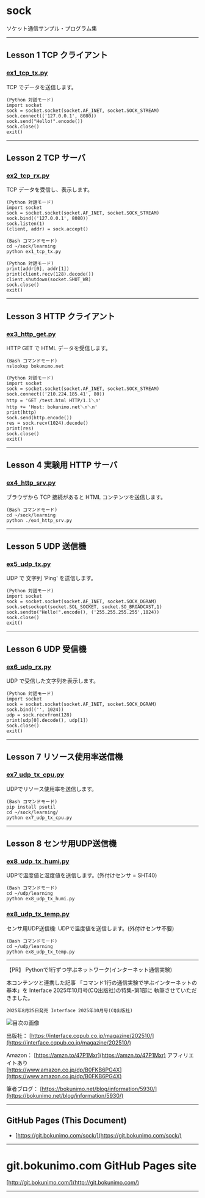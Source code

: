 # sock
ソケット通信サンプル・プログラム集

----------------------------------------------------------------
## Lesson 1 TCP クライアント

### [ex1_tcp_tx.py](learning/ex1_tcp_tx.py)  
TCP でデータを送信します。  

	(Python 対話モード)
	import socket
	sock = socket.socket(socket.AF_INET, socket.SOCK_STREAM)
	sock.connect(('127.0.0.1', 8080))
	sock.send("Hello!".encode())
	sock.close()
	exit()

----------------------------------------------------------------
## Lesson 2 TCP サーバ

### [ex2_tcp_rx.py](learning/ex2_tcp_rx.py)  
TCP データを受信し、表示します。  

	(Python 対話モード)
	import socket
	sock = socket.socket(socket.AF_INET, socket.SOCK_STREAM)
	sock.bind(('127.0.0.1', 8080))
	sock.listen(1)
	(client, addr) = sock.accept()

	(Bash コマンドモード)
	cd ~/sock/learning
	python ex1_tcp_tx.py

	(Python 対話モード)
	print(addr[0], addr[1])
	print(client.recv(128).decode())
	client.shutdown(socket.SHUT_WR)
	sock.close()
	exit()

----------------------------------------------------------------
## Lesson 3 HTTP クライアント

### [ex3_http_get.py](learning/ex3_http_get.py)  
HTTP GET で HTML データを受信します。  

	(Bash コマンドモード)
	nslookup bokunimo.net

	(Python 対話モード)
	import socket
	sock = socket.socket(socket.AF_INET, socket.SOCK_STREAM)
	sock.connect(('210.224.185.41', 80))
	http = 'GET /test.html HTTP/1.1＼n'
	http += 'Host: bokunimo.net＼n＼n'
	print(http)
	sock.send(http.encode())
	res = sock.recv(1024).decode()
	print(res)
	sock.close()
	exit()

----------------------------------------------------------------
## Lesson 4 実験用 HTTP サーバ

### [ex4_http_srv.py](learning/ex4_http_srv.py)  
ブラウザから TCP 接続があると HTML コンテンツを送信します。  

	(Bash コマンドモード)
	cd ~/sock/learning
	python ./ex4_http_srv.py

----------------------------------------------------------------
## Lesson 5 UDP 送信機

### [ex5_udp_tx.py](learning/ex5_udp_tx.py)  
UDP で 文字列 'Ping' を送信します。  

	(Python 対話モード)
	import socket
	sock = socket.socket(socket.AF_INET, socket.SOCK_DGRAM)
	sock.setsockopt(socket.SOL_SOCKET, socket.SO_BROADCAST,1)
	sock.sendto("Hello!".encode(), ('255.255.255.255',1024))
	sock.close()
	exit()

----------------------------------------------------------------
## Lesson 6 UDP 受信機

### [ex6_udp_rx.py](learning/ex6_udp_rx.py)  
UDP で受信した文字列を表示します。  

	(Python 対話モード)
	import socket
	sock = socket.socket(socket.AF_INET, socket.SOCK_DGRAM)
	sock.bind(('', 1024))
	udp = sock.recvfrom(128)
	print(udp[0].decode(), udp[1])
	sock.close()
	exit()

----------------------------------------------------------------
## Lesson 7 リソース使用率送信機

### [ex7_udp_tx_cpu.py](learning/ex7_udp_tx_cpu.py)  
UDPでリソース使用率を送信します。  

	(Bash コマンドモード)
	pip install psutil
	cd ~/sock/learning/
	python ex7_udp_tx_cpu.py

----------------------------------------------------------------
## Lesson 8 センサ用UDP送信機

### [ex8_udp_tx_humi.py](learning/ex8_udp_tx_humi.py)  
UDPで温度値と湿度値を送信します。(外付けセンサ = SHT40)  

	(Bash コマンドモード)
	cd ~/udp/learning
	python ex8_udp_tx_humi.py

### [ex8_udp_tx_temp.py](learning/ex8_udp_tx_temp.py)  
センサ用UDP送信機: UDPで温度値を送信します。(外付けセンサ不要)  

	(Bash コマンドモード)
	cd ~/udp/learning
	python ex8_udp_tx_temp.py

----------------------------------------------------------------
【PR】 Pythonで1行ずつ学ぶネットワーク(インターネット通信実験)

本コンテンツと連携した記事
「コマンド1行の通信実験で学ぶインターネットの基本」を
Interface 2025年10月号(CQ出版社)の特集-第1部に
執筆させていただきました。  

	2025年8月25日発売 Interface 2025年10月号(CQ出版社)

![目次の画像](https://bokunimo.net/blog/wp-content/uploads/2025/08/IMG_20250821_18410wd1.jpg)  

出版社：
[https://interface.cqpub.co.jp/magazine/202510/](https://interface.cqpub.co.jp/magazine/202510/)  

Amazon：
[https://amzn.to/47P1Mxr](https://amzn.to/47P1Mxr) アフィリエイトあり  
[https://www.amazon.co.jp/dp/B0FKB6PG4X](https://www.amazon.co.jp/dp/B0FKB6PG4X)  

筆者ブログ：
[https://bokunimo.net/blog/information/5930/](https://bokunimo.net/blog/information/5930/)  

----------------------------------------------------------------
## GitHub Pages (This Document)
* [https://git.bokunimo.com/sock/](https://git.bokunimo.com/sock/)  

----------------------------------------------------------------
# git.bokunimo.com GitHub Pages site
[http://git.bokunimo.com/](http://git.bokunimo.com/)  

----------------------------------------------------------------
